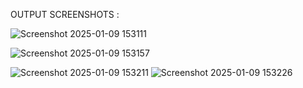 OUTPUT SCREENSHOTS :

![Screenshot 2025-01-09 153111](https://github.com/user-attachments/assets/703c745e-7d6a-42f4-91d7-939b49cd026d)

![Screenshot 2025-01-09 153157](https://github.com/user-attachments/assets/06e98780-7f6a-4cc9-b0b0-f3776365049f)

![Screenshot 2025-01-09 153211](https://github.com/user-attachments/assets/95c1bc33-b60d-48d9-a62e-d580f57a3671)   ![Screenshot 2025-01-09 153226](https://github.com/user-attachments/assets/983d04d9-4c09-4b82-948f-aabdfa01537b)
